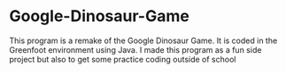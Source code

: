 # Google-Dinosaur-Game
This program is a remake of the Google Dinosaur Game. It is coded in the Greenfoot environment using Java.
I made this program as a fun side project but also to get some practice coding outside of school
